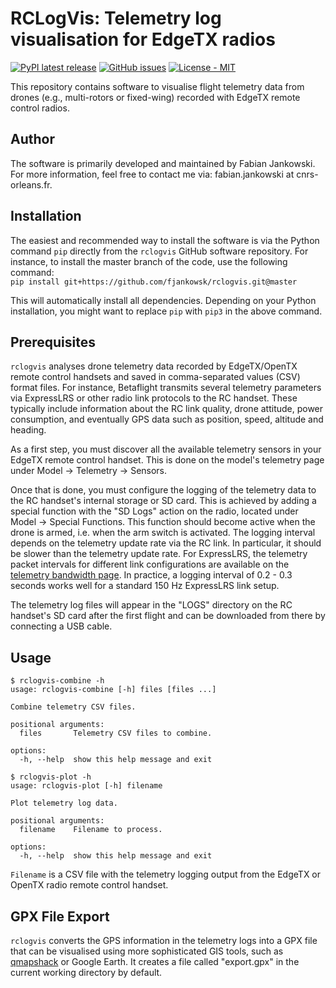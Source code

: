 # RCLogVis: Telemetry log visualisation for EdgeTX radios #

[![PyPI latest release](https://img.shields.io/pypi/v/rclogvis.svg)](https://pypi.org/project/rclogvis/)
[![GitHub issues](https://img.shields.io/badge/issue_tracking-GitHub-blue.svg)](https://github.com/fjankowsk/rclogvis/issues/)
[![License - MIT](https://img.shields.io/pypi/l/rclogvis.svg)](https://github.com/fjankowsk/rclogvis/blob/master/LICENSE)

This repository contains software to visualise flight telemetry data from drones (e.g., multi-rotors or fixed-wing) recorded with EdgeTX remote control radios.

## Author ##

The software is primarily developed and maintained by Fabian Jankowski. For more information, feel free to contact me via: fabian.jankowski at cnrs-orleans.fr.

## Installation ##

The easiest and recommended way to install the software is via the Python command `pip` directly from the `rclogvis` GitHub software repository. For instance, to install the master branch of the code, use the following command:  
`pip install git+https://github.com/fjankowsk/rclogvis.git@master`

This will automatically install all dependencies. Depending on your Python installation, you might want to replace `pip` with `pip3` in the above command.

## Prerequisites ##

`rclogvis` analyses drone telemetry data recorded by EdgeTX/OpenTX remote control handsets and saved in comma-separated values (CSV) format files. For instance, Betaflight transmits several telemetry parameters via ExpressLRS or other radio link protocols to the RC handset. These typically include information about the RC link quality, drone attitude, power consumption, and eventually GPS data such as position, speed, altitude and heading.

As a first step, you must discover all the available telemetry sensors in your EdgeTX remote control handset. This is done on the model's telemetry page under Model -> Telemetry -> Sensors.

Once that is done, you must configure the logging of the telemetry data to the RC handset's internal storage or SD card. This is achieved by adding a special function with the "SD Logs" action on the radio, located under Model -> Special Functions. This function should become active when the drone is armed, i.e. when the arm switch is activated. The logging interval depends on the telemetry update rate via the RC link. In particular, it should be slower than the telemetry update rate. For ExpressLRS, the telemetry packet intervals for different link configurations are available on the [telemetry bandwidth page](https://www.expresslrs.org/info/telem-bandwidth/). In practice, a logging interval of 0.2 - 0.3 seconds works well for a standard 150 Hz ExpressLRS link setup.

The telemetry log files will appear in the "LOGS" directory on the RC handset's SD card after the first flight and can be downloaded from there by connecting a USB cable.

## Usage ##

```console
$ rclogvis-combine -h
usage: rclogvis-combine [-h] files [files ...]

Combine telemetry CSV files.

positional arguments:
  files       Telemetry CSV files to combine.

options:
  -h, --help  show this help message and exit
```

```console
$ rclogvis-plot -h
usage: rclogvis-plot [-h] filename

Plot telemetry log data.

positional arguments:
  filename    Filename to process.

options:
  -h, --help  show this help message and exit
```

`Filename` is a CSV file with the telemetry logging output from the EdgeTX or OpenTX radio remote control handset.

## GPX File Export ##

`rclogvis` converts the GPS information in the telemetry logs into a GPX file that can be visualised using more sophisticated GIS tools, such as [qmapshack](https://github.com/Maproom/qmapshack) or Google Earth. It creates a file called "export.gpx" in the current working directory by default.
